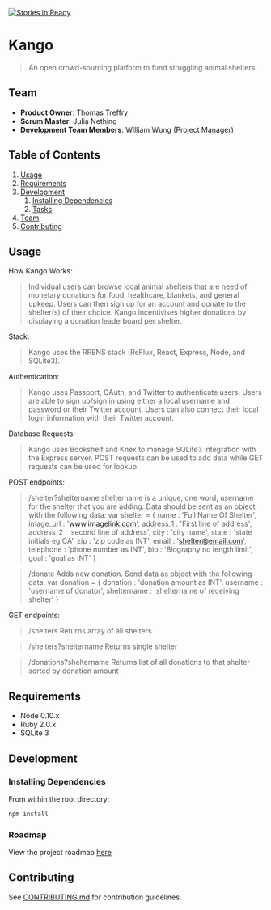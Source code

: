 [![Stories in Ready](https://badge.waffle.io/Bewildered-Cantaloupe/Kango.png?label=ready&title=Ready)](https://waffle.io/Bewildered-Cantaloupe/Kango)
# Kango

> An open crowd-sourcing platform to fund struggling animal shelters.

## Team

  - __Product Owner__: Thomas Treffry
  - __Scrum Master__: Julia Nething
  - __Development Team Members__: William Wung (Project Manager)

## Table of Contents

1. [Usage](#Usage)
1. [Requirements](#requirements)
1. [Development](#development)
    1. [Installing Dependencies](#installing-dependencies)
    1. [Tasks](#tasks)
1. [Team](#team)
1. [Contributing](#contributing)

## Usage

How Kango Works:
> Individual users can browse local animal shelters that are need of monetary donations for food, healthcare, blankets, and general upkeep. Users can then sign up for an account and donate to the shelter(s) of their choice. Kango incentivises higher donations by displaying a donation leaderboard per shelter. 

Stack:
> Kango uses the RRENS stack (ReFlux, React, Express, Node, and SQLite3).

Authentication:
> Kango uses Passport, OAuth, and Twitter to authenticate users. Users are able to sign up/sign in using either a local username and password or their Twitter account. Users can also connect their local login information with their Twitter account.

Database Requests:
> Kango uses Bookshelf and Knex to manage SQLite3 integration with the Express server. POST requests can be used to add data while GET requests can be used for lookup.

POST endpoints:
> /shelter?sheltername
sheltername is a unique, one word, username for the shelter that you are adding. Data should be sent as an object with the following data:
var shelter = {
    name      : 'Full Name Of Shelter',
    image_url : 'www.imagelink.com',
    address_1 : 'First line of address',
    address_2 : 'second line of address',
    city      : 'city name',
    state     : 'state initials eg CA',
    zip       : 'zip code as INT',
    email     : 'shelter@email.com',
    telephone : 'phone number as INT',
    bio       : 'Biography no length limit',
    goal      : 'goal as INT'
}

> /donate
Adds new donation. Send data as object with the following data:
var donation = {
    donation    : 'donation amount as INT',
    username    : 'username of donator',
    sheltername : 'sheltername of receiving shelter'
}

GET endpoints:
> /shelters
Returns array of all shelters

> /shelters?sheltername
Returns single shelter

>/donations?sheltername
Returns list of all donations to that shelter sorted by donation amount

## Requirements

- Node 0.10.x
- Ruby 2.0.x
- SQLite 3

## Development

### Installing Dependencies

From within the root directory:

```sh
npm install
```

### Roadmap

View the project roadmap [here](LINK_TO_PROJECT_ISSUES)


## Contributing

See [CONTRIBUTING.md](CONTRIBUTING.md) for contribution guidelines.
